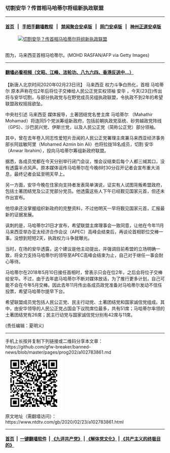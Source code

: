 ### 切割安华？传首相马哈蒂尔将组新执政联盟
------------------------

#### [首页](https://github.com/gfw-breaker/banned-news/blob/master/README.md) &nbsp;&nbsp;|&nbsp;&nbsp; [手把手翻墙教程](https://github.com/gfw-breaker/guides/wiki) &nbsp;&nbsp;|&nbsp;&nbsp; [禁闻聚合安卓版](https://github.com/gfw-breaker/bn-android) &nbsp;&nbsp;|&nbsp;&nbsp; [网门安卓版](https://github.com/oGate2/oGate) &nbsp;&nbsp;|&nbsp;&nbsp; [神州正道安卓版](https://github.com/SzzdOgate/update) 



<div><div class="featured_image">
 <a href="https://i.ntdtv.com/assets/uploads/2020/02/GettyImages-1189591845.jpg" target="_blank">
  <figure>
   <img alt="切割安华？传首相马哈蒂尔将组新执政联盟" src="https://i.ntdtv.com/assets/uploads/2020/02/GettyImages-1189591845-800x450.jpg"/>
  </figure><br/>
 </a>
 <span class="caption">
  图为，马来西亚首相马哈蒂尔。(MOHD RASFAN/AFP via Getty Images)
 </span>
</div>
</div><hr/>

#### [翻墙必看视频（文昭、江峰、法轮功、八九六四、香港反送中...）](https://github.com/gfw-breaker/banned-news/blob/master/pages/link3.md)

<div><div class="post_content" itemprop="articleBody">
 <p>
  【新唐人北京时间2020年02月23日讯】
  <ok href="https://www.ntdtv.com/gb/马来西亚.htm">
   马来西亚
  </ok>
  权力斗争白热化，首相
  <ok href="https://www.ntdtv.com/gb/马哈蒂尔.htm">
   马哈蒂尔
  </ok>
  原本声称在位2年后将位子交棒给人民公正党实权领袖
  <ok href="https://www.ntdtv.com/gb/安华.htm">
   安华
  </ok>
  ，今天(23日)传出将与安华切割，与部分执政党与在野党成员另组执政联盟，令执政不到2年的希望联盟政权摇摇欲坠。
 </p>
 <p>
  中央社引述
  <ok href="https://www.ntdtv.com/gb/马来西亚.htm">
   马来西亚
  </ok>
  媒体报导，土著团结党名誉主席
  <ok href="https://www.ntdtv.com/gb/马哈蒂尔.htm">
   马哈蒂尔
  </ok>
  （Mahathir Mohamad）将连同5个党派筹组新政府，包括前朝执政党巫统、砂劳越政党阵线（GPS）、沙巴民兴党、伊斯兰党，以及人民公正党（简称公正党）部分领袖。
 </p>
 <p>
  其中，曾在去年卷入同志性爱短片丑闻的人民公正党署理主席兼马来西亚经济事务部长阿兹敏阿里（Mohamed Azmin bin Ali）也将拉拢18名成员，切割
  <ok href="https://www.ntdtv.com/gb/安华.htm">
   安华
  </ok>
  （Anwar Ibrahim），投向马哈蒂尔筹组新政府联盟。
 </p>
 <p>
  据悉，各成员党都在今天分别举行闭门会议，惟会议结束后每个人都三缄其口，没有透露半点风声。原本媒体谣传马哈蒂尔在今晚8时30分召开记者会宣布重大消息，最终记者会延至明天早上。
 </p>
 <p>
  另一方面，安华今晚在住家向支持者发表简单演说，证实有人试图背叛希盟政府，包括土著团结党及公正党部分党员。他透露这些人下午已经觐见国家元首，但还未作出宣布。
 </p>
 <p>
  他坦承还没掌握组织新政府的完整资料，不过他明天一早将觐见国家元首，汇报最新的证据发展。
 </p>
 <p>
  讽刺的是，马哈蒂尔21日才宣布，希望联盟主席理事会一致同意，让他在今年11月马来西亚举办亚太经济合作会议（APEC）高峰会结束后，再谈论首相职位交棒一事。没想到短短2天，执政权力斗争就曝光。
 </p>
 <p>
  当时，在场的安华透露，这个建议是他主动提出，并强调目前希盟的立场明确一致，将全力支持马哈蒂尔的领导至APEC高峰会结束为止，自己对于继任一事会耐心等待。
 </p>
 <p>
  马哈蒂尔在2018年5月10日接任首相时，曾表示只会在位2年，之后会将位子交棒给安华。不过，由于去年底马哈蒂尔不断对媒体放话，为了推行更多计划，自己可能不会在今年5月交棒。因此去年11月传出各成员政党准备对马哈蒂尔发动不信任投票，希望马哈蒂尔提早下台。
 </p>
 <p>
  希望联盟成员党包括人民公正党、民主行动党、土著团结党和国家诚信党组成。其中，由安华领导的人民公正党占国会下议院席位最多，共有51席；马哈蒂尔率领的土著团结党有26席；民主行动党与国家诚信党分别有42席与11席。
 </p>
 <p>
  (责任编辑：夏明义)
 </p>
 <div class="single_ad">
 </div>
</div>
</div>
<hr/>
手机上长按并复制下列链接或二维码分享本文章：<br/>
https://github.com/gfw-breaker/banned-news/blob/master/pages/prog202/a102783861.md <br/>
<a href='https://github.com/gfw-breaker/banned-news/blob/master/pages/prog202/a102783861.md'><img src='https://github.com/gfw-breaker/banned-news/blob/master/pages/prog202/a102783861.md.png'/></a> <br/>
原文地址（需翻墙访问）：https://www.ntdtv.com/gb/2020/02/23/a102783861.html


------------------------
#### [首页](https://github.com/gfw-breaker/banned-news/blob/master/README.md) &nbsp;|&nbsp; [一键翻墙软件](https://github.com/gfw-breaker/nogfw/blob/master/README.md) &nbsp;| [《九评共产党》](https://github.com/gfw-breaker/9ping.md/blob/master/README.md#九评之一评共产党是什么) | [《解体党文化》](https://github.com/gfw-breaker/jtdwh.md/blob/master/README.md) | [《共产主义的终极目的》](https://github.com/gfw-breaker/gczydzjmd.md/blob/master/README.md)


<img src='http://gfw-breaker.win/banned-news/pages/prog202/a102783861.md' width='0px' height='0px'/>